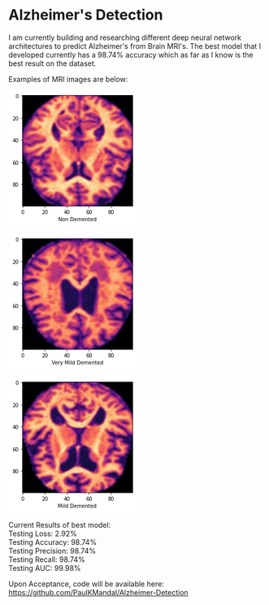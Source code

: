 # Alzheimer's Detection

I am currently building and researching different deep neural network architectures to predict Alzheimer's from Brain MRI's. The best model that I developed currently has a 98.74% accuracy which as far as I know is the best result on the dataset.

Examples of MRI images are below:

![Alt text](pics/Non-Demented.png?raw=true "Title")

![Alt text](pics/Very-Mild-Demented.png?raw=true "Title")

![Alt text](pics/Mild-Demented.png?raw=true "Title")


Current Results of best model:  
Testing Loss: 2.92%  
Testing Accuracy: 98.74%  
Testing Precision: 98.74%  
Testing Recall: 98.74%  
Testing AUC: 99.98%  

Upon Acceptance, code will be available here: https://github.com/PaulKMandal/Alzheimer-Detection
